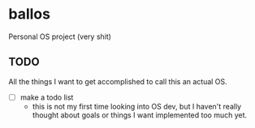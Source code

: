# ballos
Personal OS project (very shit)


## TODO
All the things I want to get accomplished to call this an actual OS.

- [ ] make a todo list
  - this is not my first time looking into OS dev, but I haven't really thought about goals or things I want implemented too much yet.